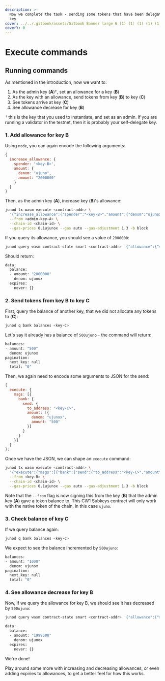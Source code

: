 ```yaml
---
description: >-
  Now we complete the task - sending some tokens that have been delegated to a
  key
cover: ../../.gitbook/assets/Gitbook Banner large 6 (1) (1) (1) (1) (1) (1) (20).png
coverY: 0
---
```


# Execute commands

## Running commands

As mentioned in the introduction, now we want to:

1. As the admin key (**A**)†, set an allowance for a key (**B**)
2. As the key with an allowance, send tokens from key (**B**) to key (**C**)
3. See tokens arrive at key (**C**)
4. See allowance decrease for key (**B**)

† this is the key that you used to instantiate, and set as an admin. If you are running a validator in the testnet, then it is probably your self-delegate key.

### 1. Add allowance for key B

Using `node`, you can again encode the following arguments:

```javascript
{
  increase_allowance: {
    spender: '<key-B>',
    amount: {
      denom: "ujuno",
      amount: "2000000"
    }
  }
}
```

Then, as the admin key (**A**), increase key (**B**)'s allowance:

```bash
junod tx wasm execute <contract-addr> \
  '{"increase_allowance":{"spender":"<key-B>","amount":{"denom":"ujunox","amount":"2000000"}}}' \
  --from <admin-key-A> \
  --chain-id <chain-id> \
  --gas-prices 0.1ujunox --gas auto --gas-adjustment 1.3 -b block
```

If you query its allowance, you should see a value of `2000000`:

```bash
junod query wasm contract-state smart <contract-addr> '{"allowance":{"spender":"<key-B>"}}' --chain-id <chain-id>
```

Should return:

```bash
data:
  balance:
  - amount: "2000000"
    denom: ujunox
  expires:
    never: {}
```

### 2. Send tokens from key B to key C

First, query the balance of another key, that we did not allocate any tokens to (**C**):

```bash
junod q bank balances <key-C>
```

Let's say it already has a balance of `500ujuno` - the command will return:

```bash
balances:
- amount: "500"
  denom: ujunox
pagination:
  next_key: null
  total: "0"
```

Then, we again need to encode some arguments to JSON for the send:

```javascript
{
  execute: {
    msgs: [{
      bank: {
        send: {
          to_address: "<key-C>",
          amount: [{
            denom: "ujunox",
            amount: "500"
          }]
        }
      }
    }]
  }
};
```

Once we have the JSON, we can shape an `execute` command:

```bash
junod tx wasm execute <contract-addr> \
  '{"execute":{"msgs":[{"bank":{"send":{"to_address":"<key-C>","amount":[{"denom":"ujunox","amount":"500"}]}}}]}}' \
  --from <key-B> \
  --chain-id <chain-id> \
  --gas-prices 0.1ujunox --gas auto --gas-adjustment 1.3 -b block
```

Note that the `--from` flag is now signing this from the key (**B**) that the admin key (**A**) gave a token balance to. This CW1 Subkeys contract will only work with the native token of the chain, in this case `ujuno`.

### 3. Check balance of key C

If we query balance again:

```bash
junod q bank balances <key-C>
```

We expect to see the balance incremented by `500ujuno`:

```bash
balances:
- amount: "1000"
  denom: ujunox
pagination:
  next_key: null
  total: "0"
```

### 4. See allowance decrease for key B

Now, if we query the allowance for key B, we should see it has decreased by `500ujuno`:

```bash
junod query wasm contract-state smart <contract-addr> '{"allowance":{"spender":"<key-B>"}}' --chain-id <chain-id>
```

```bash
data:
  balance:
  - amount: "1999500"
    denom: ujunox
  expires:
    never: {}
```

We're done!

Play around some more with increasing and decreasing allowances, or even adding expiries to allowances, to get a better feel for how this works.
